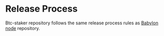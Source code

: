 # Release Process

Btc-staker repository follows the same release process rules as
[Babylon node](https://github.com/babylonlabs-io/babylon/blob/main/RELEASE_PROCESS.md)
repository.
